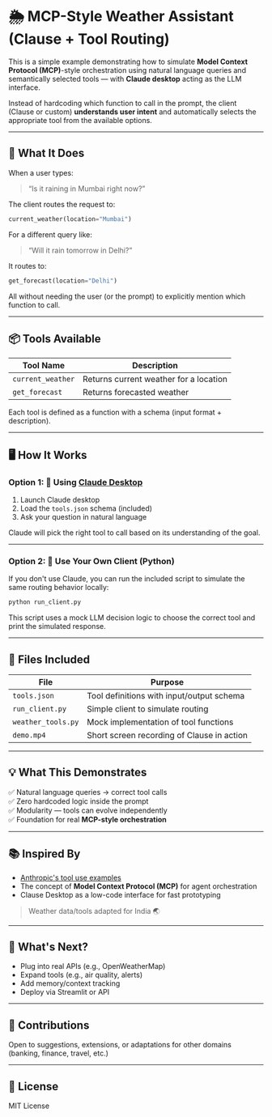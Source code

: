 # 🌦️ MCP-Style Weather Assistant (Clause + Tool Routing)

This is a simple example demonstrating how to simulate **Model Context Protocol (MCP)**-style orchestration using natural language queries and semantically selected tools — with **Claude desktop** acting as the LLM interface.

Instead of hardcoding which function to call in the prompt, the client (Clause or custom) **understands user intent** and automatically selects the appropriate tool from the available options.

---

## 🧠 What It Does

When a user types:

> “Is it raining in Mumbai right now?”

The client routes the request to:
```python
current_weather(location="Mumbai")
```

For a different query like:

> “Will it rain tomorrow in Delhi?”

It routes to:
```python
get_forecast(location="Delhi")
```

All without needing the user (or the prompt) to explicitly mention which function to call.

---

## 📦 Tools Available

| Tool Name           | Description                            |
|---------------------|----------------------------------------|
| `current_weather`   | Returns current weather for a location |
| `get_forecast`      | Returns forecasted weather             |

Each tool is defined as a function with a schema (input format + description).

---

## 🖥️ How It Works

### Option 1: 🧠 Using [Claude Desktop](https://github.com/johnlindquist/claude-desktop)
1. Launch Claude desktop
2. Load the `tools.json` schema (included)
3. Ask your question in natural language

Claude will pick the right tool to call based on its understanding of the goal.

---

### Option 2: 🧰 Use Your Own Client (Python)

If you don't use Claude, you can run the included script to simulate the same routing behavior locally:

```bash
python run_client.py
```

This script uses a mock LLM decision logic to choose the correct tool and print the simulated response.

---

## 📁 Files Included

| File              | Purpose                                          |
|-------------------|--------------------------------------------------|
| `tools.json`      | Tool definitions with input/output schema        |
| `run_client.py`   | Simple client to simulate routing                |
| `weather_tools.py`| Mock implementation of tool functions            |
| `demo.mp4`        | Short screen recording of Clause in action       |

---

## 💡 What This Demonstrates

✅ Natural language queries → correct tool calls  
✅ Zero hardcoded logic inside the prompt  
✅ Modularity — tools can evolve independently  
✅ Foundation for real **MCP-style orchestration**

---

## 📚 Inspired By

- [Anthropic's tool use examples](https://docs.anthropic.com/)
- The concept of **Model Context Protocol (MCP)** for agent orchestration
- Clause Desktop as a low-code interface for fast prototyping

> Weather data/tools adapted for India 🌏

---

## 🚀 What's Next?

- Plug into real APIs (e.g., OpenWeatherMap)
- Expand tools (e.g., air quality, alerts)
- Add memory/context tracking
- Deploy via Streamlit or API

---

## 🤝 Contributions

Open to suggestions, extensions, or adaptations for other domains (banking, finance, travel, etc.)

---

## 📜 License

MIT License
